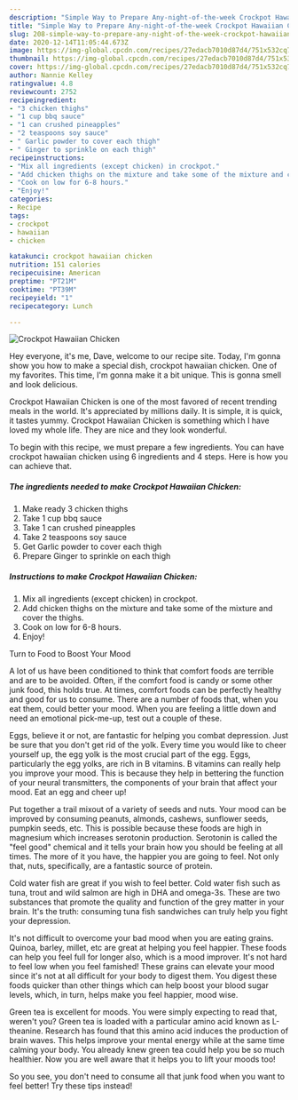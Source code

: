 ```yaml
---
description: "Simple Way to Prepare Any-night-of-the-week Crockpot Hawaiian Chicken"
title: "Simple Way to Prepare Any-night-of-the-week Crockpot Hawaiian Chicken"
slug: 208-simple-way-to-prepare-any-night-of-the-week-crockpot-hawaiian-chicken
date: 2020-12-14T11:05:44.673Z
image: https://img-global.cpcdn.com/recipes/27edacb7010d87d4/751x532cq70/crockpot-hawaiian-chicken-recipe-main-photo.jpg
thumbnail: https://img-global.cpcdn.com/recipes/27edacb7010d87d4/751x532cq70/crockpot-hawaiian-chicken-recipe-main-photo.jpg
cover: https://img-global.cpcdn.com/recipes/27edacb7010d87d4/751x532cq70/crockpot-hawaiian-chicken-recipe-main-photo.jpg
author: Nannie Kelley
ratingvalue: 4.8
reviewcount: 2752
recipeingredient:
- "3 chicken thighs"
- "1 cup bbq sauce"
- "1 can crushed pineapples"
- "2 teaspoons soy sauce"
- " Garlic powder to cover each thigh"
- " Ginger to sprinkle on each thigh"
recipeinstructions:
- "Mix all ingredients (except chicken) in crockpot."
- "Add chicken thighs on the mixture and take some of the mixture and cover the thighs."
- "Cook on low for 6-8 hours."
- "Enjoy!"
categories:
- Recipe
tags:
- crockpot
- hawaiian
- chicken

katakunci: crockpot hawaiian chicken 
nutrition: 151 calories
recipecuisine: American
preptime: "PT21M"
cooktime: "PT39M"
recipeyield: "1"
recipecategory: Lunch

---
```



![Crockpot Hawaiian Chicken](https://img-global.cpcdn.com/recipes/27edacb7010d87d4/751x532cq70/crockpot-hawaiian-chicken-recipe-main-photo.jpg)

Hey everyone, it's me, Dave, welcome to our recipe site. Today, I'm gonna show you how to make a special dish, crockpot hawaiian chicken. One of my favorites. This time, I'm gonna make it a bit unique. This is gonna smell and look delicious.



Crockpot Hawaiian Chicken is one of the most favored of recent trending meals in the world. It's appreciated by millions daily. It is simple, it is quick, it tastes yummy. Crockpot Hawaiian Chicken is something which I have loved my whole life. They are nice and they look wonderful.


To begin with this recipe, we must prepare a few ingredients. You can have crockpot hawaiian chicken using 6 ingredients and 4 steps. Here is how you can achieve that.

<!--inarticleads1-->

##### The ingredients needed to make Crockpot Hawaiian Chicken:

1. Make ready 3 chicken thighs
1. Take 1 cup bbq sauce
1. Take 1 can crushed pineapples
1. Take 2 teaspoons soy sauce
1. Get  Garlic powder to cover each thigh
1. Prepare  Ginger to sprinkle on each thigh




<!--inarticleads2-->

##### Instructions to make Crockpot Hawaiian Chicken:

1. Mix all ingredients (except chicken) in crockpot.
1. Add chicken thighs on the mixture and take some of the mixture and cover the thighs.
1. Cook on low for 6-8 hours.
1. Enjoy!




Turn to Food to Boost Your Mood


A lot of us have been conditioned to think that comfort foods are terrible and are to be avoided. Often, if the comfort food is candy or some other junk food, this holds true. At times, comfort foods can be perfectly healthy and good for us to consume. There are a number of foods that, when you eat them, could better your mood. When you are feeling a little down and need an emotional pick-me-up, test out a couple of these.

Eggs, believe it or not, are fantastic for helping you combat depression. Just be sure that you don't get rid of the yolk. Every time you would like to cheer yourself up, the egg yolk is the most crucial part of the egg. Eggs, particularly the egg yolks, are rich in B vitamins. B vitamins can really help you improve your mood. This is because they help in bettering the function of your neural transmitters, the components of your brain that affect your mood. Eat an egg and cheer up!

Put together a trail mixout of a variety of seeds and nuts. Your mood can be improved by consuming peanuts, almonds, cashews, sunflower seeds, pumpkin seeds, etc. This is possible because these foods are high in magnesium which increases serotonin production. Serotonin is called the "feel good" chemical and it tells your brain how you should be feeling at all times. The more of it you have, the happier you are going to feel. Not only that, nuts, specifically, are a fantastic source of protein.

Cold water fish are great if you wish to feel better. Cold water fish such as tuna, trout and wild salmon are high in DHA and omega-3s. These are two substances that promote the quality and function of the grey matter in your brain. It's the truth: consuming tuna fish sandwiches can truly help you fight your depression. 

It's not difficult to overcome your bad mood when you are eating grains. Quinoa, barley, millet, etc are great at helping you feel happier. These foods can help you feel full for longer also, which is a mood improver. It's not hard to feel low when you feel famished! These grains can elevate your mood since it's not at all difficult for your body to digest them. You digest these foods quicker than other things which can help boost your blood sugar levels, which, in turn, helps make you feel happier, mood wise.

Green tea is excellent for moods. You were simply expecting to read that, weren't you? Green tea is loaded with a particular amino acid known as L-theanine. Research has found that this amino acid induces the production of brain waves. This helps improve your mental energy while at the same time calming your body. You already knew green tea could help you be so much healthier. Now you are well aware that it helps you to lift your moods too!

So you see, you don't need to consume all that junk food when you want to feel better! Try  these tips  instead!

